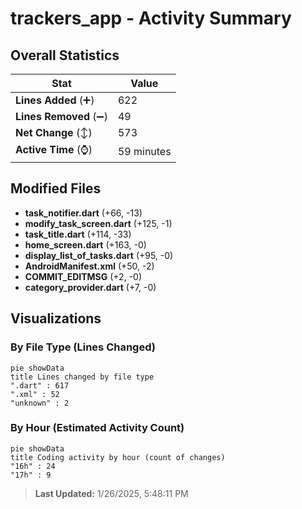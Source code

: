 # trackers_app - Activity Summary 

## Overall Statistics

| Stat                   | Value                                                             |
| ---------------------- | ----------------------------------------------------------------- |
| **Lines Added** (➕)   | 622                                          |
| **Lines Removed** (➖) | 49                                        |
| **Net Change** (↕)    | 573                |
| **Active Time** (⌚)   | 59 minutes |


## Modified Files
- **task_notifier.dart** (+66, -13)
- **modify_task_screen.dart** (+125, -1)
- **task_title.dart** (+114, -33)
- **home_screen.dart** (+163, -0)
- **display_list_of_tasks.dart** (+95, -0)
- **AndroidManifest.xml** (+50, -2)
- **COMMIT_EDITMSG** (+2, -0)
- **category_provider.dart** (+7, -0)

## Visualizations

### By File Type (Lines Changed)

```mermaid
pie showData
title Lines changed by file type
".dart" : 617
".xml" : 52
"unknown" : 2
```

### By Hour (Estimated Activity Count)

```mermaid
pie showData
title Coding activity by hour (count of changes)
"16h" : 24
"17h" : 9
```


> **Last Updated:** 1/26/2025, 5:48:11 PM